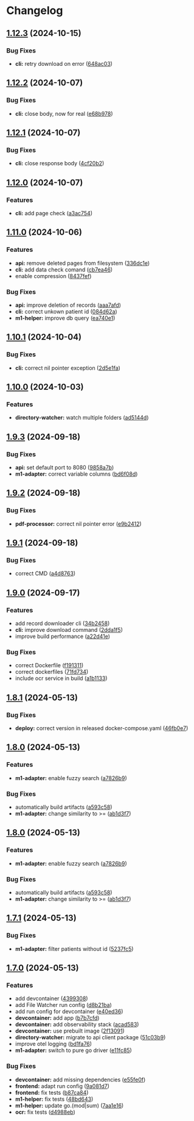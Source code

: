 # Changelog

## [1.12.3](https://github.com/dgmann/document-manager/compare/v1.12.2...v1.12.3) (2024-10-15)


### Bug Fixes

* **cli:** retry download on error ([648ac03](https://github.com/dgmann/document-manager/commit/648ac03c1cdcf6b721badecbc9f08c9045b92ba1))

## [1.12.2](https://github.com/dgmann/document-manager/compare/v1.12.1...v1.12.2) (2024-10-07)


### Bug Fixes

* **cli:** close body, now for real ([e68b978](https://github.com/dgmann/document-manager/commit/e68b97888d384f2aa27b4cf3855e29a583fe7aed))

## [1.12.1](https://github.com/dgmann/document-manager/compare/v1.12.0...v1.12.1) (2024-10-07)


### Bug Fixes

* **cli:** close response body ([4cf20b2](https://github.com/dgmann/document-manager/commit/4cf20b2fe38b23f1889f61fdfc21d140efae784c))

## [1.12.0](https://github.com/dgmann/document-manager/compare/v1.11.0...v1.12.0) (2024-10-07)


### Features

* **cli:** add page check ([a3ac754](https://github.com/dgmann/document-manager/commit/a3ac75427b83a8e942a0d26f37eea2b288e528f0))

## [1.11.0](https://github.com/dgmann/document-manager/compare/v1.10.1...v1.11.0) (2024-10-06)


### Features

* **api:** remove deleted pages from filesystem ([336dc1e](https://github.com/dgmann/document-manager/commit/336dc1e9869eb104b04263f52a4ea74e6ec0aed7))
* **cli:** add data check comand ([cb7ea46](https://github.com/dgmann/document-manager/commit/cb7ea46d00c16156485f7aa94b457c0bfe7a9309))
* enable compression ([8437fef](https://github.com/dgmann/document-manager/commit/8437fef7eb851981e6663516b905349148323e43))


### Bug Fixes

* **api:** improve deletion of records ([aaa7afd](https://github.com/dgmann/document-manager/commit/aaa7afd8925fdd6829619aba7cd9d4d2be5c3dac))
* **cli:** correct unkown patient id ([084d62a](https://github.com/dgmann/document-manager/commit/084d62a9bcd4f60a9668f80f6291844591a1d2b2))
* **m1-helper:** improve db query ([ea740e1](https://github.com/dgmann/document-manager/commit/ea740e14daa64d62af269784d8b6064e733888c6))

## [1.10.1](https://github.com/dgmann/document-manager/compare/v1.10.0...v1.10.1) (2024-10-04)


### Bug Fixes

* **cli:** correct nil pointer exception ([2d5e1fa](https://github.com/dgmann/document-manager/commit/2d5e1fa63558ac019f3bf1b357566cd4ad8ded34))

## [1.10.0](https://github.com/dgmann/document-manager/compare/v1.9.3...v1.10.0) (2024-10-03)


### Features

* **directory-watcher:** watch multiple folders ([ad5144d](https://github.com/dgmann/document-manager/commit/ad5144d4b169c9b08f1d3d413d707eca7894cac1))

## [1.9.3](https://github.com/dgmann/document-manager/compare/v1.9.2...v1.9.3) (2024-09-18)


### Bug Fixes

* **api:** set default port to 8080 ([9858a7b](https://github.com/dgmann/document-manager/commit/9858a7bb8dec7d2b9237d2cb2d40256dff39b9e5))
* **m1-adapter:** correct variable columns ([bd6f08d](https://github.com/dgmann/document-manager/commit/bd6f08d53e0eb22fe9381145aa9d208726681b01))

## [1.9.2](https://github.com/dgmann/document-manager/compare/v1.9.1...v1.9.2) (2024-09-18)


### Bug Fixes

* **pdf-processor:** correct nil pointer error ([e9b2412](https://github.com/dgmann/document-manager/commit/e9b241252a11c6644195ef7103bc71122e3cf917))

## [1.9.1](https://github.com/dgmann/document-manager/compare/v1.9.0...v1.9.1) (2024-09-18)


### Bug Fixes

* correct CMD ([a4d8763](https://github.com/dgmann/document-manager/commit/a4d8763ef4d8ed49acf4f82f37b98ecab633da3b))

## [1.9.0](https://github.com/dgmann/document-manager/compare/v1.8.1...v1.9.0) (2024-09-17)


### Features

* add record downloader cli ([34b2458](https://github.com/dgmann/document-manager/commit/34b24583f6cbc4e7e65977b5ad02dda1375a0ef9))
* **cli:** improve download command ([2dda1f5](https://github.com/dgmann/document-manager/commit/2dda1f5034cd1528ad9a6acc6847bec4bb6fc843))
* improve build performance ([a22d41e](https://github.com/dgmann/document-manager/commit/a22d41ebcc1db80e1f5c8e2a3c9ff8bc2d562551))


### Bug Fixes

* correct Dockerfile ([f191311](https://github.com/dgmann/document-manager/commit/f191311c6041d3ddb5b2cfee1b1066fc96b2ace6))
* correct dockerfiles ([71fd734](https://github.com/dgmann/document-manager/commit/71fd7347e5024980ed0b72aa2bee23ec96baa6fd))
* include ocr service in build ([a1b1133](https://github.com/dgmann/document-manager/commit/a1b11334965ee4e30c7cc23b4d3b84ee2e063a3f))

## [1.8.1](https://github.com/dgmann/document-manager/compare/v1.8.0...v1.8.1) (2024-05-13)


### Bug Fixes

* **deploy:** correct version in released docker-compose.yaml ([46fb0e7](https://github.com/dgmann/document-manager/commit/46fb0e730f1c2689d8be7a4a3846bbf29a96ccf7))

## [1.8.0](https://github.com/dgmann/document-manager/compare/v1.7.1...v1.8.0) (2024-05-13)


### Features

* **m1-adapter:** enable fuzzy search ([a7826b9](https://github.com/dgmann/document-manager/commit/a7826b967c99e3fc3a508d540f4db1eb9dcb4d15))


### Bug Fixes

* automatically build artifacts ([a593c58](https://github.com/dgmann/document-manager/commit/a593c58e2dff0aabf8f228a1c61a9c0d91484015))
* **m1-adapter:** change similarity to &gt;= ([ab1d3f7](https://github.com/dgmann/document-manager/commit/ab1d3f75ef214eaf7077b6b0dfbd1e091da477bb))

## [1.8.0](https://github.com/dgmann/document-manager/compare/v1.7.1...v1.8.0) (2024-05-13)


### Features

* **m1-adapter:** enable fuzzy search ([a7826b9](https://github.com/dgmann/document-manager/commit/a7826b967c99e3fc3a508d540f4db1eb9dcb4d15))


### Bug Fixes

* automatically build artifacts ([a593c58](https://github.com/dgmann/document-manager/commit/a593c58e2dff0aabf8f228a1c61a9c0d91484015))
* **m1-adapter:** change similarity to &gt;= ([ab1d3f7](https://github.com/dgmann/document-manager/commit/ab1d3f75ef214eaf7077b6b0dfbd1e091da477bb))

## [1.7.1](https://github.com/dgmann/document-manager/compare/v1.7.0...v1.7.1) (2024-05-13)


### Bug Fixes

* **m1-adapter:** filter patients without id ([5237fc5](https://github.com/dgmann/document-manager/commit/5237fc5967cbf060a140cdbe6132ea8b07de1657))

## [1.7.0](https://github.com/dgmann/document-manager/compare/v1.6.4...v1.7.0) (2024-05-13)


### Features

* add devcontainer ([4399308](https://github.com/dgmann/document-manager/commit/43993089be84125eb26dda698631331cbb6946b3))
* add File Watcher run config ([d8b21ba](https://github.com/dgmann/document-manager/commit/d8b21bafb75938a6f2fc021826158597d00140d3))
* add run config for devcontainer ([e40ed36](https://github.com/dgmann/document-manager/commit/e40ed36dc0ee3cca68e82bae2561bba59d6b1d0b))
* **devcontainer:** add app ([b7b7cfd](https://github.com/dgmann/document-manager/commit/b7b7cfd69b50a12410eaad7beaa9f176d9814c8c))
* **devcontainer:** add observability stack ([acad583](https://github.com/dgmann/document-manager/commit/acad5834f4c7789b8b0c244a275a1fee135f2016))
* **devcontainer:** use prebuilt image ([2f13091](https://github.com/dgmann/document-manager/commit/2f130914ccc3a83158d1ebca4a258b490d400c61))
* **directory-watcher:** migrate to api client package ([51c03b9](https://github.com/dgmann/document-manager/commit/51c03b976b147c5da771fe27f3bc746c123f3dc7))
* improve otel logging ([bd1fa76](https://github.com/dgmann/document-manager/commit/bd1fa76641f6e75125ae218550184bb2724b5125))
* **m1-adapter:** switch to pure go driver ([e11fc85](https://github.com/dgmann/document-manager/commit/e11fc8563d210fdcb9ed233a860f0b9e0cff8393))


### Bug Fixes

* **devcontainer:** add missing dependencies ([e55fe0f](https://github.com/dgmann/document-manager/commit/e55fe0f01fd4f6c790891c51592351ac2583cdd4))
* **frontend:** adapt run config ([9a081d7](https://github.com/dgmann/document-manager/commit/9a081d7fb8a17714790db8d230e052c3968daee9))
* **frontend:** fix tests ([b87ca84](https://github.com/dgmann/document-manager/commit/b87ca847e25c023cad6f2bf7bbdd75f85a3d2a67))
* **m1-helper:** fix tests ([48bd643](https://github.com/dgmann/document-manager/commit/48bd643360d11eb41fcb6343138c74447e25899f))
* **m1-helper:** update go.(mod|sum) ([7aa1e16](https://github.com/dgmann/document-manager/commit/7aa1e16d3d778a428c89b34e638719530c3d2056))
* **ocr:** fix tests ([d4988eb](https://github.com/dgmann/document-manager/commit/d4988eb2d4b405439e9621ef43e473cf93a71b4a))

